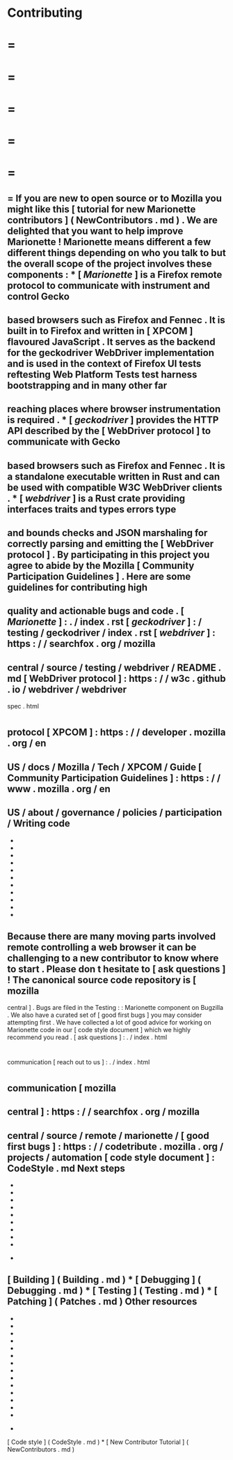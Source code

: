 Contributing
=
=
=
=
=
=
=
=
=
=
=
=
If
you
are
new
to
open
source
or
to
Mozilla
you
might
like
this
[
tutorial
for
new
Marionette
contributors
]
(
NewContributors
.
md
)
.
We
are
delighted
that
you
want
to
help
improve
Marionette
!
Marionette
means
different
a
few
different
things
depending
on
who
you
talk
to
but
the
overall
scope
of
the
project
involves
these
components
:
*
[
_Marionette_
]
is
a
Firefox
remote
protocol
to
communicate
with
instrument
and
control
Gecko
-
based
browsers
such
as
Firefox
and
Fennec
.
It
is
built
in
to
Firefox
and
written
in
[
XPCOM
]
flavoured
JavaScript
.
It
serves
as
the
backend
for
the
geckodriver
WebDriver
implementation
and
is
used
in
the
context
of
Firefox
UI
tests
reftesting
Web
Platform
Tests
test
harness
bootstrapping
and
in
many
other
far
-
reaching
places
where
browser
instrumentation
is
required
.
*
[
_geckodriver_
]
provides
the
HTTP
API
described
by
the
[
WebDriver
protocol
]
to
communicate
with
Gecko
-
based
browsers
such
as
Firefox
and
Fennec
.
It
is
a
standalone
executable
written
in
Rust
and
can
be
used
with
compatible
W3C
WebDriver
clients
.
*
[
_webdriver_
]
is
a
Rust
crate
providing
interfaces
traits
and
types
errors
type
-
and
bounds
checks
and
JSON
marshaling
for
correctly
parsing
and
emitting
the
[
WebDriver
protocol
]
.
By
participating
in
this
project
you
agree
to
abide
by
the
Mozilla
[
Community
Participation
Guidelines
]
.
Here
are
some
guidelines
for
contributing
high
-
quality
and
actionable
bugs
and
code
.
[
_Marionette_
]
:
.
/
index
.
rst
[
_geckodriver_
]
:
/
testing
/
geckodriver
/
index
.
rst
[
_webdriver_
]
:
https
:
/
/
searchfox
.
org
/
mozilla
-
central
/
source
/
testing
/
webdriver
/
README
.
md
[
WebDriver
protocol
]
:
https
:
/
/
w3c
.
github
.
io
/
webdriver
/
webdriver
-
spec
.
html
#
protocol
[
XPCOM
]
:
https
:
/
/
developer
.
mozilla
.
org
/
en
-
US
/
docs
/
Mozilla
/
Tech
/
XPCOM
/
Guide
[
Community
Participation
Guidelines
]
:
https
:
/
/
www
.
mozilla
.
org
/
en
-
US
/
about
/
governance
/
policies
/
participation
/
Writing
code
-
-
-
-
-
-
-
-
-
-
-
-
Because
there
are
many
moving
parts
involved
remote
controlling
a
web
browser
it
can
be
challenging
to
a
new
contributor
to
know
where
to
start
.
Please
don
t
hesitate
to
[
ask
questions
]
!
The
canonical
source
code
repository
is
[
mozilla
-
central
]
.
Bugs
are
filed
in
the
Testing
:
:
Marionette
component
on
Bugzilla
.
We
also
have
a
curated
set
of
[
good
first
bugs
]
you
may
consider
attempting
first
.
We
have
collected
a
lot
of
good
advice
for
working
on
Marionette
code
in
our
[
code
style
document
]
which
we
highly
recommend
you
read
.
[
ask
questions
]
:
.
/
index
.
html
#
communication
[
reach
out
to
us
]
:
.
/
index
.
html
#
communication
[
mozilla
-
central
]
:
https
:
/
/
searchfox
.
org
/
mozilla
-
central
/
source
/
remote
/
marionette
/
[
good
first
bugs
]
:
https
:
/
/
codetribute
.
mozilla
.
org
/
projects
/
automation
[
code
style
document
]
:
CodeStyle
.
md
Next
steps
-
-
-
-
-
-
-
-
-
-
*
[
Building
]
(
Building
.
md
)
*
[
Debugging
]
(
Debugging
.
md
)
*
[
Testing
]
(
Testing
.
md
)
*
[
Patching
]
(
Patches
.
md
)
Other
resources
-
-
-
-
-
-
-
-
-
-
-
-
-
-
-
*
[
Code
style
]
(
CodeStyle
.
md
)
*
[
New
Contributor
Tutorial
]
(
NewContributors
.
md
)
